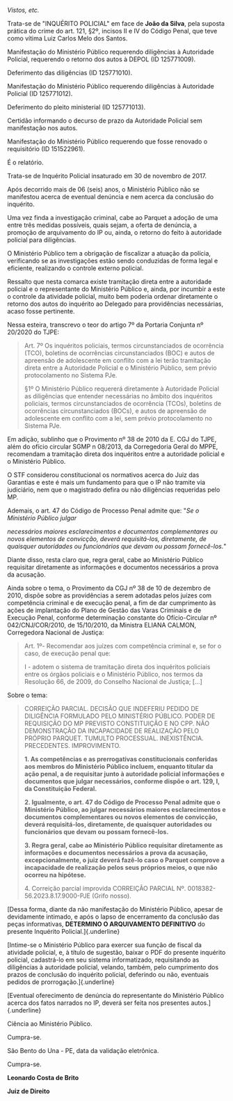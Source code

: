 *Vistos, etc.*

Trata-se de "INQUÉRITO POLICIAL" em face de **João da Silva**, pela
suposta prática do crime do art. 121, §2º, incisos II e IV do Código
Penal, que teve como vítima Luiz Carlos Melo dos Santos.

Manifestação do Ministério Público requerendo diligências à Autoridade
Policial, requerendo o retorno dos autos à DEPOL (ID 125771009).

Deferimento das diligências (ID 125771010).

Manifestação do Ministério Público requerendo diligências à Autoridade
Policial (ID 125771012).

Deferimento do pleito ministerial (ID 125771013).

Certidão informando o decurso de prazo da Autoridade Policial sem
manifestação nos autos.

Manifestação do Ministério Público requerendo que fosse renovado o
requisitório (ID 151522961).

É o relatório.

Trata-se de Inquérito Policial insaturado em 30 de novembro de 2017.

Após decorrido mais de 06 (seis) anos, o Ministério Público não se
manifestou acerca de eventual denúncia e nem acerca da conclusão do
inquérito.

Uma vez finda a investigação criminal, cabe ao Parquet a adoção de uma
entre três medidas possíveis, quais sejam, a oferta de denúncia, a
promoção de arquivamento do IP ou, ainda, o retorno do feito à
autoridade policial para diligências.

O Ministério Público tem a obrigação de fiscalizar a atuação da polícia,
verificando se as investigações estão sendo conduzidas de forma legal e
eficiente, realizando o controle externo policial.

Ressalto que nesta comarca existe tramitação direta entre a autoridade
policial e o representante do Ministério Público e, ainda, por incumbir
a este o controle da atividade policial, muito bem poderia ordenar
diretamente o retorno dos autos do inquérito ao Delegado para
providências necessárias, acaso fosse pertinente.

Nessa esteira, transcrevo o teor do artigo 7º da Portaria Conjunta nº
20/2020 do TJPE:

> Art. 7º Os inquéritos policiais, termos circunstanciados de ocorrência
> (TCO), boletins de ocorrências circunstanciados (BOC) e autos de
> apreensão de adolescente em conflito com a lei terão tramitação direta
> entre a Autoridade Policial e o Ministério Público, sem prévio
> protocolamento no Sistema PJe.
>
> §1º O Ministério Público requererá diretamente à Autoridade Policial
> as diligências que entender necessárias no âmbito dos inquéritos
> policiais, termos circunstanciados de ocorrência (TCOs), boletins de
> ocorrências circunstanciados (BOCs), e autos de apreensão de
> adolescente em conflito com a lei, sem prévio protocolamento no
> Sistema PJe.

Em adição, sublinho que o Provimento nº 38 de 2010 da E. CGJ do TJPE,
além do ofício circular SGMP n 08/2013, da Corregedoria Geral do MPPE,
recomendam a tramitação direta dos inquéritos entre a autoridade
policial e o Ministério Público.

O STF considerou constitucional os normativos acerca do Juiz das
Garantias e este é mais um fundamento para que o IP não tramite via
judiciário, nem que o magistrado defira ou não diligências requeridas
pelo MP.

Ademais, o art. 47 do Código de Processo Penal admite que: "*Se o
Ministério Público julgar*

*necessários maiores esclarecimentos e documentos complementares ou
novos elementos de convicção, deverá requisitá-los, diretamente, de
quaisquer autoridades ou funcionários que devam ou possam fornecê-los.*"

Diante disso, resta claro que, regra geral, cabe ao Ministério Público
requisitar diretamente as informações e documentos necessários a prova
da acusação.

Ainda sobre o tema, o Provimento da CGJ nº 38 de 10 de dezembro de 2010,
dispõe sobre as providências a serem adotadas pelos juízes com
competência criminal e de execução penal, a fim de dar cumprimento às
ações de implantação do Plano de Gestão das Varas Criminais e de
Execução Penal, conforme determinação constante do Ofício-Circular nº
042/CNJ/COR/2010, de 15/10/2010, da Ministra ELIANA CALMON, Corregedora
Nacional de Justiça:

> Art. 1º- Recomendar aos juízes com competência criminal e, se for o
> caso, de execução penal que:
>
> I - adotem o sistema de tramitação direta dos inquéritos policiais
> entre os órgãos policiais e o Ministério Público, nos termos da
> Resolução 66, de 2009, do Conselho Nacional de Justiça; \[\...\]

Sobre o tema:

> CORREIÇÃO PARCIAL. DECISÃO QUE INDEFERIU PEDIDO DE DILIGÊNCIA
> FORMULADO PELO MINISTÉRIO PÚBLICO. PODER DE REQUISIÇÃO DO MP PREVISTO
> CONSTITUIÇÃO E NO CPP. NÃO DEMONSTRAÇÃO DA INCAPACIDADE DE REALIZAÇÃO
> PELO PRÓPRIO PARQUET. TUMULTO PROCESSUAL. INEXISTÊNCIA. PRECEDENTES.
> IMPROVIMENTO.
>
> **1. As competências e as prerrogativas constitucionais conferidas aos
> membros do Ministério Público incluem, enquanto titular da ação penal,
> a de requisitar junto à autoridade policial informações e documentos
> que julgar necessários, conforme dispõe o art. 129, I, da Constituição
> Federal.**
>
> **2. Igualmente, o art. 47 do Código de Processo Penal admite que o
> Ministério Público, ao julgar necessários maiores esclarecimentos e
> documentos complementares ou novos elementos de convicção, deverá
> requisitá-los, diretamente, de quaisquer autoridades ou funcionários
> que devam ou possam fornecê-los.**
>
> **3. Regra geral, cabe ao Ministério Público requisitar diretamente as
> informações e documentos necessários a prova da acusação,
> excepcionalmente, o juiz deverá fazê-lo caso o Parquet comprove a
> incapacidade de realização pelos seus próprios meios, o que não
> ocorreu na hipótese.**
>
> 4\. Correição parcial improvida CORREIÇÃO PARCIAL Nº.
> 0018382-56.2023.8.17.9000-PJE (Grifo nosso).

[Dessa forma, diante da não manifestação do Ministério Público, apesar
de devidamente intimado, e após o lapso de encerramento da conclusão das
peças informativas, **DETERMINO O ARQUIVAMENTO DEFINITIVO** do presente
Inquérito Policial.]{.underline}

[Intime-se o Ministério Público para exercer sua função de fiscal da
atividade policial, e, à título de sugestão, baixar o PDF do presente
inquérito policial, cadastrá-lo em seu sistema informatizado,
requisitando as diligências à autoridade policial, velando, também, pelo
cumprimento dos prazos de conclusão do inquérito policial, deferindo ou
não, eventuais pedidos de prorrogação.]{.underline}

[Eventual oferecimento de denúncia do representante do Ministério
Público acerca dos fatos narrados no IP, deverá ser feita nos presentes
autos.]{.underline}

Ciência ao Ministério Público.

Cumpra-se.

São Bento do Una - PE, data da validação eletrônica.

Cumpra-se.

**Leonardo Costa de Brito**

**Juiz de Direito**
